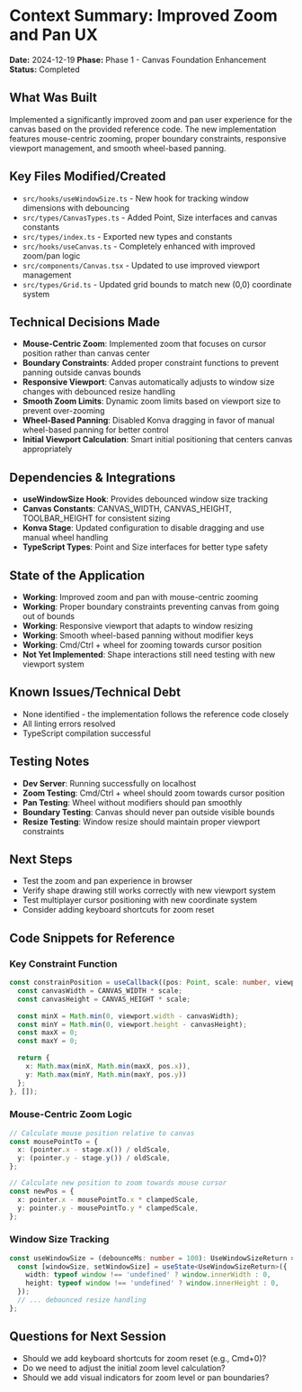 # Context Summary: Improved Zoom and Pan UX
**Date:** 2024-12-19
**Phase:** Phase 1 - Canvas Foundation Enhancement
**Status:** Completed

## What Was Built
Implemented a significantly improved zoom and pan user experience for the canvas based on the provided reference code. The new implementation features mouse-centric zooming, proper boundary constraints, responsive viewport management, and smooth wheel-based panning.

## Key Files Modified/Created
- `src/hooks/useWindowSize.ts` - New hook for tracking window dimensions with debouncing
- `src/types/CanvasTypes.ts` - Added Point, Size interfaces and canvas constants
- `src/types/index.ts` - Exported new types and constants
- `src/hooks/useCanvas.ts` - Completely enhanced with improved zoom/pan logic
- `src/components/Canvas.tsx` - Updated to use improved viewport management
- `src/types/Grid.ts` - Updated grid bounds to match new (0,0) coordinate system

## Technical Decisions Made
- **Mouse-Centric Zoom**: Implemented zoom that focuses on cursor position rather than canvas center
- **Boundary Constraints**: Added proper constraint functions to prevent panning outside canvas bounds
- **Responsive Viewport**: Canvas automatically adjusts to window size changes with debounced resize handling
- **Smooth Zoom Limits**: Dynamic zoom limits based on viewport size to prevent over-zooming
- **Wheel-Based Panning**: Disabled Konva dragging in favor of manual wheel-based panning for better control
- **Initial Viewport Calculation**: Smart initial positioning that centers canvas appropriately

## Dependencies & Integrations
- **useWindowSize Hook**: Provides debounced window size tracking
- **Canvas Constants**: CANVAS_WIDTH, CANVAS_HEIGHT, TOOLBAR_HEIGHT for consistent sizing
- **Konva Stage**: Updated configuration to disable dragging and use manual wheel handling
- **TypeScript Types**: Point and Size interfaces for better type safety

## State of the Application
- **Working**: Improved zoom and pan with mouse-centric zooming
- **Working**: Proper boundary constraints preventing canvas from going out of bounds
- **Working**: Responsive viewport that adapts to window resizing
- **Working**: Smooth wheel-based panning without modifier keys
- **Working**: Cmd/Ctrl + wheel for zooming towards cursor position
- **Not Yet Implemented**: Shape interactions still need testing with new viewport system

## Known Issues/Technical Debt
- None identified - the implementation follows the reference code closely
- All linting errors resolved
- TypeScript compilation successful

## Testing Notes
- **Dev Server**: Running successfully on localhost
- **Zoom Testing**: Cmd/Ctrl + wheel should zoom towards cursor position
- **Pan Testing**: Wheel without modifiers should pan smoothly
- **Boundary Testing**: Canvas should never pan outside visible bounds
- **Resize Testing**: Window resize should maintain proper viewport constraints

## Next Steps
- Test the zoom and pan experience in browser
- Verify shape drawing still works correctly with new viewport system
- Test multiplayer cursor positioning with new coordinate system
- Consider adding keyboard shortcuts for zoom reset

## Code Snippets for Reference

### Key Constraint Function
```typescript
const constrainPosition = useCallback((pos: Point, scale: number, viewport: Size): Point => {
  const canvasWidth = CANVAS_WIDTH * scale;
  const canvasHeight = CANVAS_HEIGHT * scale;
  
  const minX = Math.min(0, viewport.width - canvasWidth);
  const minY = Math.min(0, viewport.height - canvasHeight);
  const maxX = 0;
  const maxY = 0;
  
  return { 
    x: Math.max(minX, Math.min(maxX, pos.x)), 
    y: Math.max(minY, Math.min(maxY, pos.y)) 
  };
}, []);
```

### Mouse-Centric Zoom Logic
```typescript
// Calculate mouse position relative to canvas
const mousePointTo = {
  x: (pointer.x - stage.x()) / oldScale,
  y: (pointer.y - stage.y()) / oldScale,
};

// Calculate new position to zoom towards mouse cursor
const newPos = {
  x: pointer.x - mousePointTo.x * clampedScale,
  y: pointer.y - mousePointTo.y * clampedScale,
};
```

### Window Size Tracking
```typescript
const useWindowSize = (debounceMs: number = 100): UseWindowSizeReturn => {
  const [windowSize, setWindowSize] = useState<UseWindowSizeReturn>({
    width: typeof window !== 'undefined' ? window.innerWidth : 0,
    height: typeof window !== 'undefined' ? window.innerHeight : 0,
  });
  // ... debounced resize handling
};
```

## Questions for Next Session
- Should we add keyboard shortcuts for zoom reset (e.g., Cmd+0)?
- Do we need to adjust the initial zoom level calculation?
- Should we add visual indicators for zoom level or pan boundaries?
